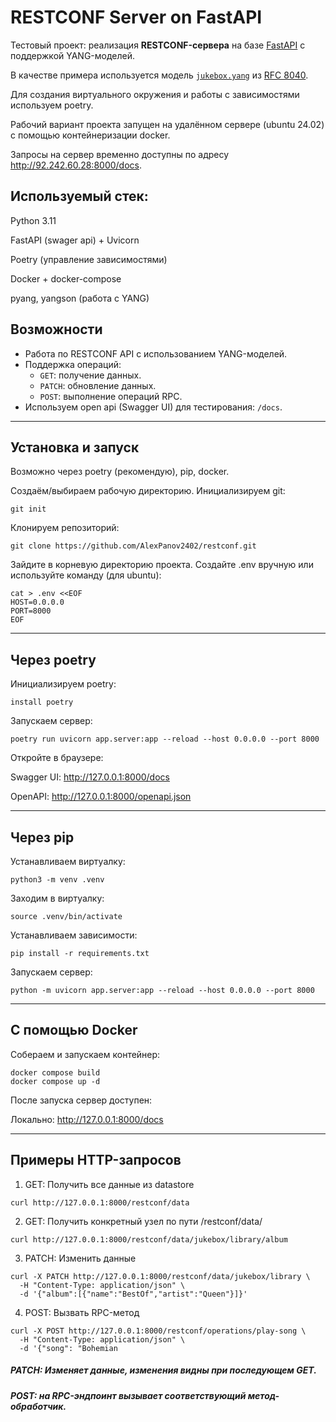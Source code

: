 # RESTCONF Server on FastAPI

Тестовый проект: реализация **RESTCONF-сервера** на базе [FastAPI](https://fastapi.tiangolo.com/) с поддержкой YANG-моделей.  

В качестве примера используется модель [`jukebox.yang`](yang_modules/jukebox.yang) из [RFC 8040](https://datatracker.ietf.org/doc/html/rfc8040).

Для создания виртуального окружения и работы с зависимостями используем poetry.

Рабочий вариант проекта запущен на удалённом сервере (ubuntu 24.02) с помощью контейнеризации docker.

Запросы на сервер временно доступны по адресу http://92.242.60.28:8000/docs. 

## Используемый стек:
Python 3.11

FastAPI (swager api) + Uvicorn

Poetry (управление зависимостями)

Docker + docker-compose

pyang, yangson (работа с YANG)

## Возможности
- Работа по RESTCONF API с использованием YANG-моделей.
- Поддержка операций:
  - `GET`: получение данных.
  - `PATCH`: обновление данных.
  - `POST`: выполнение операций RPC.
- Используем open api (Swagger UI) для тестирования: `/docs`.
---
## Установка и запуск
Возможно через poetry (рекомендую), pip, docker.  

Создаём/выбираем рабочую директорию.
Инициализируем git:
```
git init
```
Клонируем репозиторий:
```
git clone https://github.com/AlexPanov2402/restconf.git
```
Зайдите в корневую директорию проекта.
Создайте .env вручную или используйте команду (для ubuntu):
```
cat > .env <<EOF
HOST=0.0.0.0
PORT=8000
EOF
```
---
## Через poetry

Инициализируем poetry:
```
install poetry
``` 
Запускаем сервер:
```
poetry run uvicorn app.server:app --reload --host 0.0.0.0 --port 8000
```

Откройте в браузере:

Swagger UI: http://127.0.0.1:8000/docs

OpenAPI: http://127.0.0.1:8000/openapi.json

---

## Через pip
Устанавливаем виртуалку:
```
python3 -m venv .venv
```
Заходим в виртуалку:
```
source .venv/bin/activate
```
Устанавливаем зависимости:
```
pip install -r requirements.txt
```
Запускаем сервер:
```
python -m uvicorn app.server:app --reload --host 0.0.0.0 --port 8000
```

---

## С помощью Docker
Собераем и запускаем контейнер:
```
docker compose build
docker compose up -d
```
После запуска сервер доступен:

Локально: http://127.0.0.1:8000/docs

---

## Примеры HTTP-запросов
1. GET: Получить все данные из datastore
```
curl http://127.0.0.1:8000/restconf/data
```
2. GET: Получить конкретный узел по пути /restconf/data/<path>
```
curl http://127.0.0.1:8000/restconf/data/jukebox/library/album
```
3. PATCH: Изменить данные
```
curl -X PATCH http://127.0.0.1:8000/restconf/data/jukebox/library \
  -H "Content-Type: application/json" \
  -d '{"album":[{"name":"BestOf","artist":"Queen"}]}'
```
4. POST: Вызвать RPC-метод
```
curl -X POST http://127.0.0.1:8000/restconf/operations/play-song \
  -H "Content-Type: application/json" \
  -d '{"song": "Bohemian 
```

##### PATCH: Изменяет данные, изменения видны при последующем GET.

##### POST: на RPC-эндпоинт вызывает соответствующий метод-обработчик.


